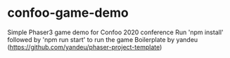 # confoo-game-demo
Simple Phaser3 game demo for Confoo 2020 conference
Run 'npm install' followed by 'npm run start' to run the game
Boilerplate by yandeu (https://github.com/yandeu/phaser-project-template)
